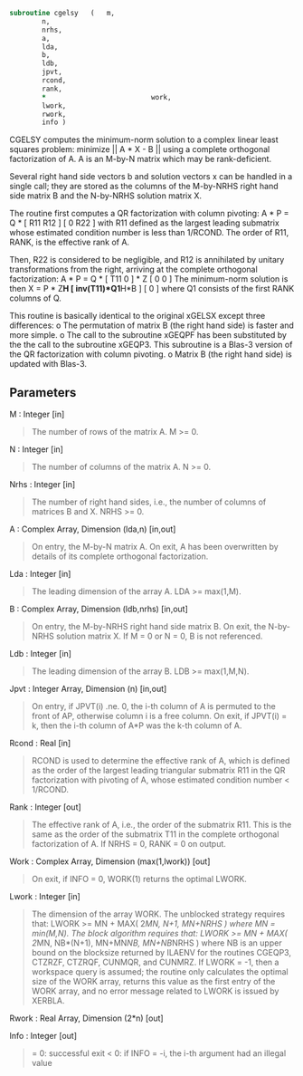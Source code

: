 ```fortran
subroutine cgelsy	(	m,
		n,
		nrhs,
		a,
		lda,
		b,
		ldb,
		jpvt,
		rcond,
		rank,
		*                          work,
		lwork,
		rwork,
		info )
```

 CGELSY computes the minimum-norm solution to a complex linear least
 squares problem:
     minimize || A * X - B ||
 using a complete orthogonal factorization of A.  A is an M-by-N
 matrix which may be rank-deficient.

 Several right hand side vectors b and solution vectors x can be
 handled in a single call; they are stored as the columns of the
 M-by-NRHS right hand side matrix B and the N-by-NRHS solution
 matrix X.

 The routine first computes a QR factorization with column pivoting:
     A * P = Q * [ R11 R12 ]
                 [  0  R22 ]
 with R11 defined as the largest leading submatrix whose estimated
 condition number is less than 1/RCOND.  The order of R11, RANK,
 is the effective rank of A.

 Then, R22 is considered to be negligible, and R12 is annihilated
 by unitary transformations from the right, arriving at the
 complete orthogonal factorization:
    A * P = Q * [ T11 0 ] * Z
                [  0  0 ]
 The minimum-norm solution is then
    X = P * Z**H [ inv(T11)*Q1**H*B ]
                 [        0         ]
 where Q1 consists of the first RANK columns of Q.

 This routine is basically identical to the original xGELSX except
 three differences:
   o The permutation of matrix B (the right hand side) is faster and
     more simple.
   o The call to the subroutine xGEQPF has been substituted by the
     the call to the subroutine xGEQP3. This subroutine is a Blas-3
     version of the QR factorization with column pivoting.
   o Matrix B (the right hand side) is updated with Blas-3.

## Parameters
M : Integer [in]
> The number of rows of the matrix A.  M >= 0.

N : Integer [in]
> The number of columns of the matrix A.  N >= 0.

Nrhs : Integer [in]
> The number of right hand sides, i.e., the number of
> columns of matrices B and X. NRHS >= 0.

A : Complex Array, Dimension (lda,n) [in,out]
> On entry, the M-by-N matrix A.
> On exit, A has been overwritten by details of its
> complete orthogonal factorization.

Lda : Integer [in]
> The leading dimension of the array A.  LDA >= max(1,M).

B : Complex Array, Dimension (ldb,nrhs) [in,out]
> On entry, the M-by-NRHS right hand side matrix B.
> On exit, the N-by-NRHS solution matrix X.
> If M = 0 or N = 0, B is not referenced.

Ldb : Integer [in]
> The leading dimension of the array B. LDB >= max(1,M,N).

Jpvt : Integer Array, Dimension (n) [in,out]
> On entry, if JPVT(i) .ne. 0, the i-th column of A is permuted
> to the front of AP, otherwise column i is a free column.
> On exit, if JPVT(i) = k, then the i-th column of A*P
> was the k-th column of A.

Rcond : Real [in]
> RCOND is used to determine the effective rank of A, which
> is defined as the order of the largest leading triangular
> submatrix R11 in the QR factorization with pivoting of A,
> whose estimated condition number < 1/RCOND.

Rank : Integer [out]
> The effective rank of A, i.e., the order of the submatrix
> R11.  This is the same as the order of the submatrix T11
> in the complete orthogonal factorization of A.
> If NRHS = 0, RANK = 0 on output.

Work : Complex Array, Dimension (max(1,lwork)) [out]
> On exit, if INFO = 0, WORK(1) returns the optimal LWORK.

Lwork : Integer [in]
> The dimension of the array WORK.
> The unblocked strategy requires that:
> LWORK >= MN + MAX( 2*MN, N+1, MN+NRHS )
> where MN = min(M,N).
> The block algorithm requires that:
> LWORK >= MN + MAX( 2*MN, NB*(N+1), MN+MN*NB, MN+NB*NRHS )
> where NB is an upper bound on the blocksize returned
> by ILAENV for the routines CGEQP3, CTZRZF, CTZRQF, CUNMQR,
> and CUNMRZ.
> If LWORK = -1, then a workspace query is assumed; the routine
> only calculates the optimal size of the WORK array, returns
> this value as the first entry of the WORK array, and no error
> message related to LWORK is issued by XERBLA.

Rwork : Real Array, Dimension (2*n) [out]

Info : Integer [out]
> = 0: successful exit
> < 0: if INFO = -i, the i-th argument had an illegal value

